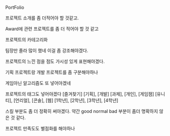 PortFolio

프로젝트 소개를 좀 더적어야 할 것같고.

Award에 관련 프로젝트를 좀 더 적어야 할 것 같고

프로젝트의 카테고리화

팀장만 졸라 많이 했네
이걸 좀 강조해야겠다.

프로젝트의 느낀 점을 점도 가시성 있게 표현해야겠다.

기획 프로젝트랑
개발 프로젝트를 좀 구분해야하나

게임아닌 알고리즘도 또 넣어야겠네

프로젝트의 태그도 넣어야겠다
[즐겨찾기]
[기획], [개발]
[과제], [개인], [게임잼]
[유니티], [언리얼], [콘솔], [웹]
[1학년], [2학년], [3학년], [4학년]


스킬 부분도 좀 더 정확히 써야겠다.
약간 good normal bad 부분이 좀더 명확하지 않은 것 같다.



프로젝트 만족도도 별점화를 해야하나
